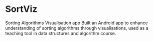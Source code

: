 # SortViz
Sorting Algorithms Visualisation app
Built an Android app to enhance understanding of sorting 
algorithms through visualisations, used as a teaching tool in data structures and algorithm course.
